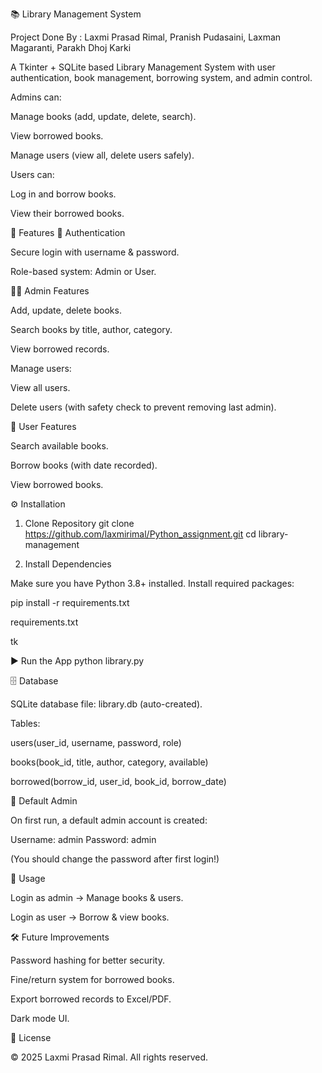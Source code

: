 📚 Library Management System

Project Done By : Laxmi Prasad Rimal, Pranish Pudasaini, Laxman Magaranti, Parakh Dhoj Karki

A Tkinter + SQLite based Library Management System with user authentication, book management, borrowing system, and admin control.

Admins can:

Manage books (add, update, delete, search).

View borrowed books.

Manage users (view all, delete users safely).

Users can:

Log in and borrow books.

View their borrowed books.

🚀 Features
🔑 Authentication

Secure login with username & password.

Role-based system: Admin or User.

👨‍💻 Admin Features

Add, update, delete books.

Search books by title, author, category.

View borrowed records.

Manage users:

View all users.

Delete users (with safety check to prevent removing last admin).

🙋 User Features

Search available books.

Borrow books (with date recorded).

View borrowed books.

⚙️ Installation
1. Clone Repository
git clone https://github.com/laxmirimal/Python_assignment.git
cd library-management

2. Install Dependencies

Make sure you have Python 3.8+ installed.
Install required packages:

pip install -r requirements.txt


requirements.txt

tk

▶️ Run the App
python library.py

🗄️ Database

SQLite database file: library.db (auto-created).

Tables:

users(user_id, username, password, role)

books(book_id, title, author, category, available)

borrowed(borrow_id, user_id, book_id, borrow_date)

👤 Default Admin

On first run, a default admin account is created:

Username: admin
Password: admin


(You should change the password after first login!)

📌 Usage

Login as admin → Manage books & users.

Login as user → Borrow & view books.

🛠️ Future Improvements

Password hashing for better security.

Fine/return system for borrowed books.

Export borrowed records to Excel/PDF.

Dark mode UI.

📄 License

© 2025 Laxmi Prasad Rimal. All rights reserved.

